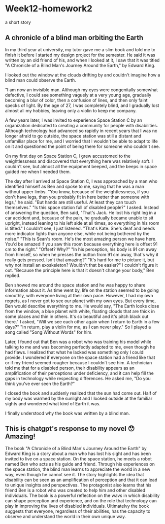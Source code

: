 # Week12-homework2
a short story

## A chronicle of a blind man orbiting the Earth

In my third year at university, my tutor gave me a slim book and told me to finish it before I started my design project for the semester. He said it was written by an old friend of his, and when I looked at it, I saw that it was titled "A Chronicle of a Blind Man's Journey Around the Earth," by Edward King.

I looked out the window at the clouds drifting by and couldn't imagine how a blind man could observe the Earth.

"I am now an invisible man. Although my eyes were congenitally somewhat defective, I could see something vaguely at a very young age, gradually becoming a blur of color, then a confusion of lines, and then only faint specks of light. By the age of 27, I was completely blind, and I gradually lost almost all my hobbies, leaving only a violin to keep me company.

A few years later, I was invited to experience Space Station C by an organization dedicated to creating a community for people with disabilities. Although technology had advanced so rapidly in recent years that I was no longer afraid to go outside, the space station was still a distant and unfamiliar place for me, and I worried that I wouldn't be able to adapt to life on it and questioned the point of being there for someone who couldn't see.

On my first day on Space Station C, I grew accustomed to the weightlessness and discovered that everything here was relatively soft. I couldn't see, but almost all the equipment beeped, and the beeps in space guided me when I needed them.

The day after I arrived at Space Station C, I was approached by a man who identified himself as Ben and spoke to me, saying that he was a man without upper limbs. "You know, because of the weightlessness, if you don't have legs, then you probably fit in here better than someone with legs," he said. "But hands are still useful. At least they can touch themselves." "Is this space station full of disabled people?" I asked. Instead of answering the question, Ben said, "That's Jack. He lost his right leg in a car accident and, because of the pain, he gradually became unable to sit upright, instead leaning to his left side at all times, so everything in his room is tilted." I couldn't see; I just listened. "That's Kate. She's deaf and needs more indicator lights than anyone else, while not being bothered by the noise." "This is Sean's room. He's the most amazing person we have here. You'd be amazed if you saw this room because everything here is offset 91 cm to the right." "Offset? Why?" "In his perception, his body is 91 cm away from himself, so when he presses the button from 91 cm away, that's why it really gets pressed. Isn't that amazing?" "It's hard for me to picture it, but why not install an exoskeleton? Wouldn't that be easier?" I couldn't figure it out. "Because the principle here is that it doesn't change your body," Ben replied.

Ben showed me around the space station and he was happy to share information about it. As time went by, life on the station seemed to be going smoothly, with everyone living at their own pace. However, I had my own regrets, as I never got to see our planet with my own eyes. But every time, Ben would describe everything to me. He would say, "The Earth looks close from the window, a blue planet with white, floating clouds that are thick in some places and thin in others. It's so beautiful and it's pitch black out there." I asked, "Will we see each other again when I return to Earth in a few days?" "In return, play a violin for me, as I can never play." So I played a song called "Song Without Words" for him.

Later, I found out that Ben was a robot who was training his model while talking to me and was becoming perfectly adapted to me, even though he had flaws. I realized that what he lacked was something only I could provide. I wondered if everyone on the space station had a friend like that or if my friend seemed rougher because I couldn't see him. A technician told me that for a disabled person, their disability appears as an amplification of their perceptions under deficiency, and it can help fill the gaps in technology while respecting differences. He asked me, "Do you think you've ever seen the Earth?"

I closed the book and suddenly realized that the sun had come out. Half of my body was warmed by the sunlight and I looked outside at the familiar sights and wondered what kind of Earth it was.

I finally understood why the book was written by a blind man.



## This is chatgpt's response to my novel 😯Amazing!

The book "A Chronicle of a Blind Man's Journey Around the Earth" by Edward King is a story about a man who has lost his sight and has been invited to live on a space station. On the space station, he meets a robot named Ben who acts as his guide and friend. Through his experiences on the space station, the blind man learns to appreciate the world in a new way, even though he cannot see it. The story highlights the idea that disability can be seen as an amplification of perception and that it can lead to unique insights and perspectives. The protagonist also learns that his friend Ben is a robot who was created to help him and other disabled individuals. The book is a powerful reflection on the wavs in which disability can shape perception and experience, and on the role that technology can play in improving the lives of disabled individuals. Ultimatelvy the book suggests that everyone, regardless of their abilities, has the capacity to observe and understand the world in their own unique way.

